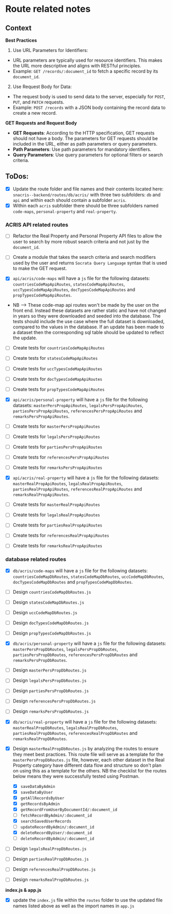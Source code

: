 # Route related notes

## Context

**Best Practices**
1. Use URL Parameters for Identifiers:
- URL parameters are typically used for resource identifiers. This makes the URL more descriptive and aligns with RESTful principles.
- Example: `GET /records/:document_id` to fetch a specific record by its `document_id`.

2. Use Request Body for Data:
- The request body is used to send data to the server, especially for `POST`, `PUT`, and `PATCH` requests.
- Example: `POST /records` with a JSON body containing the record data to create a new record.

**GET Requests and Request Body**
- **GET Requests**: According to the HTTP specification, GET requests should not have a body. The parameters for GET requests should be included in the URL, either as path parameters or query parameters.
- **Path Parameters**: Use path parameters for mandatory identifiers.
- **Query Parameters**: Use query parameters for optional filters or search criteria.

## ToDos:

- [x] Update the route folder and file names and their contents located here: `snacris--backend/routes/db/acris/` with three two subfolders: `db` and `api` and within each should contain a subfolder `acris`.  
- [x] Within each `acris` subfolder there should be three subfolders named `code-maps`, `personal-property` and `real-property`.  

### ACRIS API related routes

- [ ] Refactor the Real Property and Personal Property API files to allow the user to search by more robust search criteria and not just by the `document_id`.
- [ ] Create a module that takes the search criteria and search modifiers used by the user and returns `Socrata Query Language` syntax that is used to make the GET request.

- [x] `api/acris/code-maps` will have a `js` file for the following datasets: `countriesCodeMapApiRoutes`, `statesCodeMapApiRoutes`, `uccTypesCodeMapApiRoutes`, `docTypesCodeMapApiRoutes` and `propTypesCodeMapApiRoutes`.  

- NB --> These code-map api routes won't be made by the user on the front end.  Instead these datasets are rather static and have not changed in years so they were downloaded and seeded into the database. The tests should include the use case where the full dataset is downloaded, compared to the values in the database.  If an update has been made to a dataset then the corresponding sql table should be updated to reflect the update.
- [ ] Create tests for `countriesCodeMapApiRoutes`
- [ ] Create tests for `statesCodeMapApiRoutes`
- [ ] Create tests for `uccTypesCodeMapApiRoutes`
- [ ] Create tests for `docTypesCodeMapApiRoutes`
- [ ] Create tests for `propTypesCodeMapApiRoutes`
  
- [x] `api/acris/personal-property` will have a `js` file for the following datasets: `masterPersPropApiRoutes`, `legalsPersPropApiRoutes`, `partiesPersPropApiRoutes`, `referencesPersPropApiRoutes` and `remarksPersPropApiRoutes`.
- [ ] Create tests for `masterPersPropApiRoutes`
- [ ] Create tests for `legalsPersPropApiRoutes`
- [ ] Create tests for `partiesPersPropApiRoutes`
- [ ] Create tests for `referencesPersPropApiRoutes`
- [ ] Create tests for `remarksPersPropApiRoutes`

- [x] `api/acris/real-property` will have a `js` file for the following datasets: `masterRealPropApiRoutes`, `legalsRealPropApiRoutes`, `partiesRealPropApiRoutes`, `referencesRealPropApiRoutes` and `remarksRealPropApiRoutes`.  
- [ ] Create tests for `masterRealPropApiRoutes`
- [ ] Create tests for `legalsRealPropApiRoutes`
- [ ] Create tests for `partiesRealPropApiRoutes`
- [ ] Create tests for `referencesRealPropApiRoutes`
- [ ] Create tests for `remarksRealPropApiRoutes`

### database related routes

- [x] `db/acris/code-maps` will have a `js` file for the following datasets: `countriesCodeMapDbRoutes`, `statesCodeMapDbRoutes`, `uccCodeMapDbRoutes`, `docTypesCodeMapDbRoutes` and `propTypesCodeMapDbRoutes`.  
- [ ] Design `countriesCodeMapDbRoutes.js`
- [ ] Design `statesCodeMapDbRoutes.js`
- [ ] Design `uccCodeMapDbRoutes.js`
- [ ] Design `docTypesCodeMapDbRoutes.js`
- [ ] Design `propTypesCodeMapDbRoutes.js`

- [x] `db/acris/personal-property` will have a `js` file for the following datasets: `masterPersPropDbRoutes`, `legalsPersPropDbRoutes`, `partiesPersPropDbRoutes`, `referencesPersPropDbRoutes` and `remarksPersPropDbRoutes`.  
- [ ] Design `masterPersPropDbRoutes.js`
- [ ] Design `legalsPersPropDbRoutes.js`
- [ ] Design `partiesPersPropDbRoutes.js`
- [ ] Design `referencesPersPropDbRoutes.js`
- [ ] Design `remarksPersPropDbRoutes.js`

- [x] `db/acris/real-property` will have a `js` file for the following datasets: `masterRealPropDbRoutes`, `legalsRealPropDbRoutes`, `partiesRealPropDbRoutes`, `referencesRealPropDbRoutes` and `remarksRealPropDbRoutes`.  
- [x] Design `masterRealPropDbRoutes.js` by analyzing the routes to ensure they meet best practices.  This route file will serve as a template for the `masterPersPropDbRoutes.js` file, however, each other dataset in the Real Property category have different data flow and structure so don't plan on using this as a template for the others.  NB the checklist for the routes below means they were successfully tested using Postman.
  - [x] `saveDataByAdmin`
  - [x] `saveDataByUser`
  - [x] `getAllRecordsByUser`
  - [x] `getRecordsByAdmin`
  - [x] `getRecordFromUserByDocumentId/:document_id`
  - [ ] `fetchRecordByAdmin/:document_id`
  - [x] `searchSavedUserRecords`
  - [ ] `updateRecordByAdmin/:document_id`
  - [x] `deleteRecordByUser/:document_id`
  - [ ] `deleteRecordByAdmin/:document_id`
- [ ] Design `legalsRealPropDbRoutes.js`
- [ ] Design `partiesRealPropDbRoutes.js`
- [ ] Design `referencesRealPropDbRoutes.js`
- [ ] Design `remarksRealPropDbRoutes.js`

**index.js & app.js**

- [x]  update the `index.js` file within the `routes` folder to use the updated file names listed above as well as the import names in `app.js`